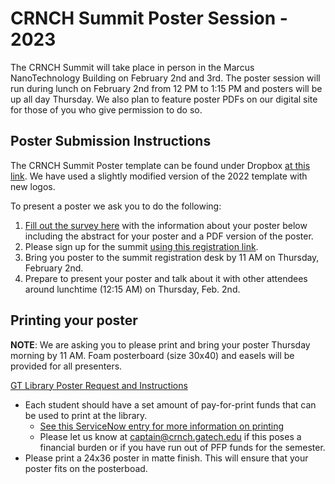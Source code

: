 # CRNCH Summit Poster Session - 2023
 
The CRNCH Summit will take place in person in the Marcus NanoTechnology Building on February 2nd and 3rd. The poster session will run during lunch on February 2nd from 12 PM to 1:15 PM and posters will be up all day Thursday. We also plan to feature poster PDFs on our digital site for those of you who give permission to do so.

## Poster Submission Instructions
The CRNCH Summit Poster template can be found under Dropbox [at this link](https://www.dropbox.com/s/5sczj4x4986ub9e/CRNCH%20Poster%20Template%202022.pptx?dl=0). We have used a slightly modified version of the 2022 template with new logos.

To present a poster we ask you to do the following:
1) [Fill out the survey here](https://gatech.co1.qualtrics.com/jfe/form/SV_4ZmQ7mehWtfLrVA) with the information about your poster below including the abstract for your poster and a PDF version of the poster.
2)  Please sign up for the summit [using this registration link](https://forms.office.com/r/wsyX34aEJe).
3)  Bring you poster to the summit registration desk by 11 AM on Thursday, February 2nd.
4)  Prepare to present your poster and talk about it with other attendees around lunchtime (12:15 AM) on Thursday, Feb. 2nd.

## Printing your poster

**NOTE**: We are asking you to please print and bring your poster Thursday morning by 11 AM. Foam posterboard (size 30x40) and easels will be provided for all presenters.

[GT Library Poster Request and Instructions](https://www.library.gatech.edu/poster-request) 

* Each student should have a set amount of pay-for-print funds that can be used to print at the library. 
    * [See this ServiceNow entry for more information on printing](https://gatech.service-now.com/home?id=kb_article_view&sysparm_article=KB0027983)  
    * Please let us know at captain@crnch.gatech.edu if this poses a financial burden or if you have run out of PFP funds for the semester.
* Please print a 24x36 poster in matte finish. This will ensure that your poster fits on the posterboad.
